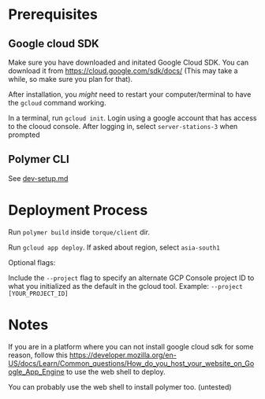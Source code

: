 # Prerequisites

## Google cloud SDK
Make sure you have downloaded and initated Google Cloud SDK. You can download it from https://cloud.google.com/sdk/docs/ (This may take a while, so make sure you plan for that).

After installation, you *might* need to restart your computer/terminal to have the `gcloud` 
command working.

In a terminal, run `gcloud init`. Login using a google account that has access to the clooud console. After logging in, select `server-stations-3` when prompted

## Polymer CLI

See [dev-setup.md](dev-setup.md)

# Deployment Process

Run `polymer build` inside `torque/client` dir.

Run `gcloud app deploy`. If asked about region, select `asia-south1`

Optional flags:

Include the `--project` flag to specify an alternate GCP Console project ID to what you initialized as the default in the gcloud tool. Example: `--project [YOUR_PROJECT_ID]`

# Notes

If you are in a platform where you can not install google cloud sdk for some reason, follow this https://developer.mozilla.org/en-US/docs/Learn/Common_questions/How_do_you_host_your_website_on_Google_App_Engine to use the web shell to deploy.

You can probably use the web shell to install polymer too. (untested)




